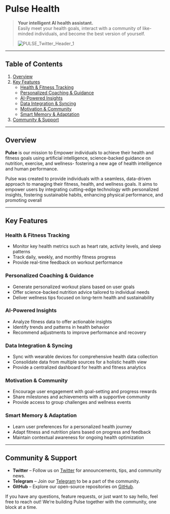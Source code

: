 # Pulse Health

> **Your intelligent AI health assistant.**  
> Easily meet your health goals, interact with a community of like-minded individuals, and become the best version of yourself.
>
> ![PULSE_Twitter_Header_1](https://github.com/user-attachments/assets/2ed9df5a-13c9-489d-81f3-36c6b4bce835)


---

## Table of Contents

1. [Overview](#overview)  
2. [Key Features](#key-features)  
   - [Health & Fitness Tracking](#health--fitness-tracking)  
   - [Personalized Coaching & Guidance](#personalized-coaching--guidance)  
   - [AI-Powered Insights](#ai-powered-insights)  
   - [Data Integration & Syncing](#data-integration--syncing)
   - [Motivation & Community](#motivation--community)
   - [Smart Memory & Adaptation](#smart-memory--adaptation)
3. [Community & Support](#community--support)  

---

## Overview

**Pulse** is our mission to Empower individuals to achieve
their health and fitness goals using artificial
intelligence, science-backed guidance on
nutrition, exercise, and wellness- fostering a
new age of health intelligence and human
performance.

Pulse was created to provide individuals with a
seamless, data-driven approach to managing their
fitness, health, and wellness goals. It aims to
empower users by integrating cutting-edge
technology with personalized insights,
fostering sustainable habits, enhancing
physical performance, and promoting overall

---

## Key Features

### Health & Fitness Tracking
- Monitor key health metrics such as heart rate, activity levels, and sleep patterns
- Track daily, weekly, and monthly fitness progress
- Provide real-time feedback on workout performance

### Personalized Coaching & Guidance
- Generate personalized workout plans based on user goals
- Offer science-backed nutrition advice tailored to individual needs
- Deliver wellness tips focused on long-term health and sustainability

### AI-Powered Insights
- Analyze fitness data to offer actionable insights
- Identify trends and patterns in health behavior
- Recommend adjustments to improve performance and recovery

### Data Integration & Syncing
- Sync with wearable devices for comprehensive health data collection
- Consolidate data from multiple sources for a holistic health view
- Provide a centralized dashboard for health and fitness analytics

### Motivation & Community
- Encourage user engagement with goal-setting and progress rewards
- Share milestones and achievements with a supportive community
- Provide access to group challenges and wellness events

### Smart Memory & Adaptation
- Learn user preferences for a personalized health journey
- Adapt fitness and nutrition plans based on progress and feedback
- Maintain contextual awareness for ongoing health optimization

---

## Community & Support

- **Twitter** – Follow us on [Twitter](https://x.com/Pulse) for announcements, tips, and community news.
- **Telegram** – Join our [Telegram](https://t.me/+W7bEm4RlLIIwODIx) to be a part of the community.
- **GitHub** – Explore our open-source repositories on [GitHub](https://github.com/PulseHealthAI).  

If you have any questions, feature requests, or just want to say hello, feel free to reach out! We’re building Pulse together with the community, one block at a time.
